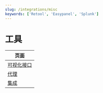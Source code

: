 ```yaml
---
slug: /integrations/misc
keywords: ['Retool', 'Easypanel', 'Splunk']
---
```



# 工具

| 页面              |
|-------------------|
| [可视化接口](/interfaces/third-party/gui) |
| [代理](/interfaces/third-party/proxy)         |
| [集成](/interfaces/third-party/integrations)      |
